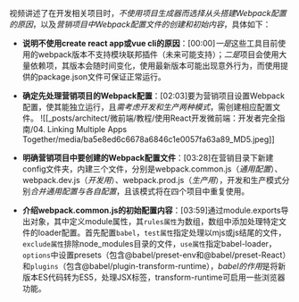

视频讲述了在开发相关项目时，*不使用项目生成器而选择从头搭建Webpack配置的原因*，以及*营销项目中Webpack配置文件的创建和初始内容*，具体如下：


- **说明不使用create react app或vue cli的原因**：[00:00]*一是*这些工具目前使用的webpack版本不支持模块联邦插件（未来可能支持）；*二是*项目会使用大量依赖项，其版本会随时间变化，使用最新版本可能出现意外行为，而使用提供的package.json文件可保证正常运行。
- **确定先处理营销项目的Webpack配置**：[02:03]要为营销项目设置Webpack配置，使其能独立运行，且*需考虑开发和生产两种模式*，需创建相应配置文件。
![[_posts/architect/微前端/教程/使用React开发微前端：开发者完全指南/04. Linking Multiple Apps Together/media/ba5e8ed6c6678a6846c1e0057fa63a89_MD5.jpeg]]

- **明确营销项目中要创建的Webpack配置文件**：[03:28]在营销目录下新建config文件夹，内建三个文件，分别是webpack.common.js（*通用配置*）、webpack.dev.js（*开发用*）、webpack.prod.js（*生产用*），开发和生产模式分别*合并通用配置与各自配置*，且该模式将在四个项目中重复使用。
- **介绍webpack.common.js的初始配置内容**：[03:59]通过module.exports导出对象，其中定义module属性，其`rules属性`为数组，数组中添加处理特定文件的loader配置。首先配置`babel`，`test属性`指定处理以mjs或js结尾的文件，`exclude属性`排除node_modules目录的文件，`use属性`指定babel-loader，`options`中设置presets（包含@babel/preset-env和@babel/preset-React）和`plugins`（包含@babel/plugin-transform-runtime），*babel的作用*是将新版本ES代码转为ES5，处理JSX标签，transform-runtime可启用一些浏览器功能。